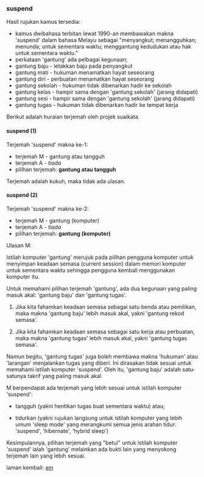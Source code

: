 ---
---

### suspend

Hasil rujukan kamus tersedia:

* kamus dwibahasa terbitan lewat 1990-an membawakan makna
'suspend' dalam bahasa Melayu sebagai "menyangkut;
menangguhkan; menunda; untuk sementara waktu; menggantung
kedudukan atau hak untuk sementara waktu."
* perkataan 'gantung' ada pelbagai kegunaan;
* gantung baju - letakkan baju pada penyangkut
* gantung mati - hukuman menamatkan hayat seseorang
* gantung diri - perbuatan menamatkan hayat seseorang
* gantung sekolah - hukuman tidak dibenarkan hadir ke sekolah
* gantung kelas - hampir sama dengan 'gantung sekolah' (jarang didapati)
* gantung sesi - hampir sama dengan 'gantung sekolah' (jarang didapati)
* gantung tugas - hukuman tidak dibenarkan hadir ke tempat kerja

Berikut adalah huraian terjemah oleh projek suaikata.

#### suspend (1)

Terjemah 'suspend' makna ke-1:

* terjemah M - gantung atau tangguh
* terjemah A - *tiada*
* pilihan terjemah: **gantung atau tangguh**

Terjemah adalah kukuh, maka tidak ada ulasan.

#### suspend (2)

Terjemah 'suspend' makna ke-2:

* terjemah M - gantung (komputer)
* terjemah A - *tiada*
* pilihan terjemah: **gantung (komputer)**

Ulasan M:

Istilah komputer 'gantung' merujuk pada pilihan pengguna
komputer untuk menyimpan keadaan semasa (current session)
dalam memori komputer untuk sementara waktu sehingga
pengguna kembali menggunakan komputer itu.

Untuk memahami pilihan terjemah 'gantung', ada dua kegunaan
yang paling masuk akal: 'gantung baju' dan 'gantung tugas'.

1. Jika kita fahamkan keadaan semasa sebagai satu benda atau
pemilikan, maka makna 'gantung baju' lebih masuk akal, yakni
'gantung rekod semasa'.

2. Jika kita fahamkan keadaan semasa sebagai satu kerja atau
perbuatan, maka makna 'gantung tugas' lebih masuk akal,
yakni 'gantung tugas semasa'.

Namun begitu, 'gantung tugas' juga boleh membawa makna
'hukuman' atau 'larangan' menjalankan tugas yang diberi. Ini
dirasakan tidak sesuai untuk memahami istilah komputer
'suspend'. Oleh itu, 'gantung baju' adalah satu-satunya
takrif yang paling masuk akal.

M berpendapat ada terjemah yang lebih sesuai untuk istilah
komputer 'suspend':

* tangguh (yakni hentikan tugas buat sementara waktu) atau;

* tidurkan (yakni rujukan langsung untuk istilah komputer
yang lebih umum 'sleep mode' yang merangkumi semua jenis
arahan tidur: 'suspend', 'hibernate', 'hybrid sleep')

Kesimpulannya, pilihan terjemah yang "betul" untuk istilah
komputer 'suspend' ialah 'gantung' melainkan ada bukti lain
yang menyokong terjemah lain yang lebih sesuai.

laman kembali: [em][0]

  [0]: ../em.md
